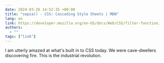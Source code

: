 ```yaml
---
date: 2024-03-26 14:52:35 +00:00
title: "sepia() - CSS: Cascading Style Sheets | MDN"
lang: en
link: https://developer.mozilla.org/en-US/docs/Web/CSS/filter-function/sepia
authors:
  - ""
tags: ["link"]
---
```


I am utterly amazed at what's built in to CSS today. We were cave-dwellers discovering fire. This is the industrial revolution.
